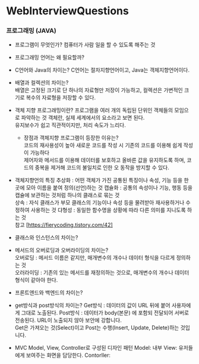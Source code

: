 # WebInterviewQuestions


### 프로그래밍 (JAVA)
* 프로그램이 무엇인가?
    컴퓨터가 사람 일을 할 수 있도록 해주는 것
  
* 프로그래밍 언어는 왜 필요할까?
  
* C언어와 Java의 차이는?
  C언어는 절차지향언어이고, Java는 객체지향언어이다.
  
* 배열과 컬렉션의 차이는?  
  배열은 고정된 크기로 단 하나의 자료형만 저장이 가능하고, 컬렉션은 가변적인 크기로 복수의 자료형을 저장할 수 있다. 
  
* 객체 지향 프로그래밍이란?
  프로그램을 여러 개의 독립된 단위인 객체들의 모임으로 파악하는 것
  객체란, 실제 세계에서의 요소라고 보면 된다.  
  유지보수가 쉽고 직관적이지만, 처리 속도가 느리다.  
  * 장점과 객체지향 프로그램이 등장한 이유는?  
    코드의 재사용성이 높아 새로운 코드를 작성 시 기존의 코드를 이용해 쉽게 작성이 가능하다  
    제어자와 메서드를 이용해 데이터를 보호하고 올바른 값을 유지하도록 하며, 코드의 중복을 제거해 코드의 불일치로 인한 오 동작을 방지할 수 있다.
  
* 객체지향언의 특징
  추상화 : 어떤 객체가 가진 공통된 특징이나 속성, 기능 등을 한 곳에 모아 이름을 붙여 정의(선언)하는 것 
  캡슐화 : 공통의 속성이나 기능, 행동 등을 캡슐에 보관하는 것처럼 하나의 클래스로 묶는 것  
  상속 : 자식 클래스가 부모 클래스의 기능이나 속성 등을 물려받아 재사용하거나 수정하여 사용하는 것
  댜형성 : 동일한 함수명을 상황에 따라 다른 의미를 지니도록 하는 것  
  참고 [https://fierycoding.tistory.com/42]
  
* 클래스와 인스턴스의 차이는?  

* 메서드의 오버로딩과 오버라이딩의 차이는?  
    오버로딩 : 메서드 이름은 같지만, 매개변수의 개수나 데이터 형식을 다르게 정의하는 것  
    오러라이딩 : 기존의 있는 메서드를 재정의하는 것으로, 매개변수의 개수나 데이터형식이 같아야 한다.
    
* 프론트엔드와 백엔드의 차이는?

* get방식과 post방식의 차이는?
  Get방식 : 데이터의 값이 URL 뒤에 붙어 사용자에게 그대로 노출된다.
  Post방식 :  데이터가 body(본문) 에 포함되 전달되어 서버로 전송된다. URL이 노출되지 않아 보안에 강합니다.  
  Get은 가져오는 것(Select)이고 Post는 수행(Insert, Update, Delete)하는 것입니다.
  
* MVC
  Model, View, Controller로 구성된 디자인 패턴
  Model: 내부 
  View: 유저들에게 보여주는 화면을 담당한다.
  Contorller: 
